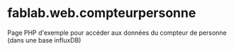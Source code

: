 # fablab.web.compteurpersonne
Page PHP d'exemple pour accéder aux données du compteur de personne (dans une base influxDB)
